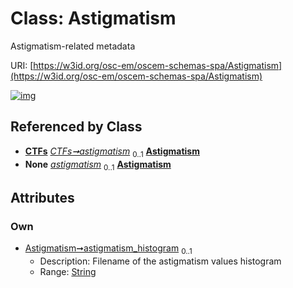 
# Class: Astigmatism

Astigmatism-related metadata

URI: [https://w3id.org/osc-em/oscem-schemas-spa/Astigmatism](https://w3id.org/osc-em/oscem-schemas-spa/Astigmatism)


[![img](https://yuml.me/diagram/nofunky;dir:TB/class/[CTFs],[CTFs]++-%20astigmatism%200..1>[Astigmatism&#124;astigmatism_histogram:string%20%3F],[CTFs]++-%20astigmatism(i)%200..1>[Astigmatism])](https://yuml.me/diagram/nofunky;dir:TB/class/[CTFs],[CTFs]++-%20astigmatism%200..1>[Astigmatism&#124;astigmatism_histogram:string%20%3F],[CTFs]++-%20astigmatism(i)%200..1>[Astigmatism])

## Referenced by Class

 *  **[CTFs](CTFs.md)** *[CTFs➞astigmatism](CTFs_astigmatism.md)*  <sub>0..1</sub>  **[Astigmatism](Astigmatism.md)**
 *  **None** *[astigmatism](astigmatism.md)*  <sub>0..1</sub>  **[Astigmatism](Astigmatism.md)**

## Attributes


### Own

 * [Astigmatism➞astigmatism_histogram](Astigmatism_astigmatism_histogram.md)  <sub>0..1</sub>
     * Description: Filename of the astigmatism values histogram
     * Range: [String](types/String.md)

